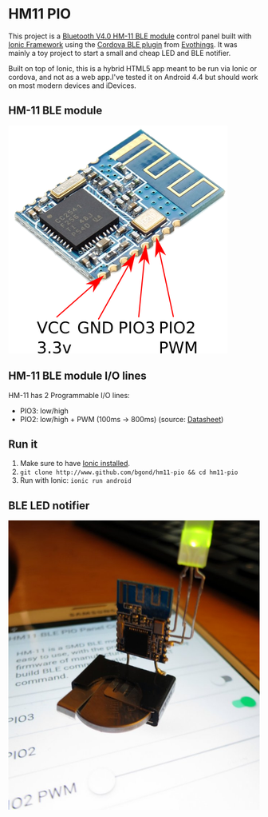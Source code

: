 # HM11 PIO
This project is a [Bluetooth V4.0 HM-11 BLE module](http://www.jnhuamao.cn/bluetooth.asp?ID=1) control panel built with [Ionic Framework](http://ionicframework.com/) using the [Cordova BLE plugin](https://github.com/evothings/cordova-ble) from [Evothings](https://evothings.com/). It was mainly a toy project to start a small and cheap LED and BLE notifier.

Built on top of Ionic, this is a hybrid HTML5 app meant to be run via Ionic or cordova, and not as a web app.I've tested it on Android 4.4 but should work on most modern devices and iDevices.

## HM-11 BLE module
![Control Panel](www/img/hm11.png?raw=true "")

## HM-11 BLE module I/O lines
HM-11 has 2 Programmable I/O lines:

* PIO3: low/high
* PIO2: low/high + PWM (100ms -> 800ms)
(source: [Datasheet](https://www.seeedstudio.com/wiki/images/c/cd/Bluetooth4_en.pdf))

## Run it
1. Make sure to have [Ionic installed](http://ionicframework.com/docs/guide/installation.html).
2. `git clone http://www.github.com/bgond/hm11-pio && cd hm11-pio`
3. Run with Ionic: `ionic run android`

## BLE LED notifier
![Notifier](www/img/littleblock.jpg?raw=true "")
